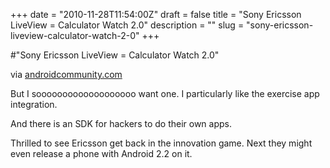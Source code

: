 +++
date = "2010-11-28T11:54:00Z"
draft = false
title = "Sony Ericsson LiveView = Calculator Watch 2.0"
description = ""
slug = "sony-ericsson-liveview-calculator-watch-2-0"
+++

#"Sony Ericsson LiveView = Calculator Watch 2.0"


 <div class="posterous_bookmarklet_entry">
 <object data="http://www.youtube.com/v/KN2qoA0FfHQ&amp;amp;rel=0&amp;amp;fs=1&amp;amp;showsearch=0&amp;amp;showinfo=0" type="application/x-shockwave-flash" height="344" width="425" style=""><param name="wmode" value="opaque" /><param name="allowfullscreen" value="true" /><param name="allowscriptaccess" value="always" /></object>

<div class="posterous_quote_citation">via <a href="http://androidcommunity.com/sony-ericsson-liveview-on-sale-now-in-several-european-markets-20101115/">androidcommunity.com</a></div>
 <p>But I sooooooooooooooooooo want one. I particularly like the exercise app integration. 
</p><p>And there is an SDK for hackers to do their own apps. 
</p><p>Thrilled to see Ericsson get back in the innovation game. Next they might even release a phone with Android 2.2 on it.</p></div>
 